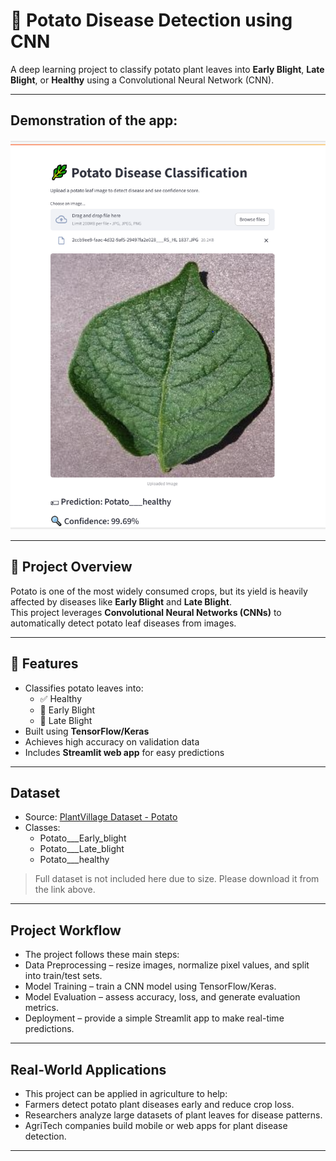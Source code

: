 # 🥔 Potato Disease Detection using CNN

A deep learning project to classify potato plant leaves into **Early Blight**, **Late Blight**, or **Healthy** using a Convolutional Neural Network (CNN).

---


 ## Demonstration of the app:  
![App Screenshot](appdemo.PNG)


---

## 📌 Project Overview
Potato is one of the most widely consumed crops, but its yield is heavily affected by diseases like **Early Blight** and **Late Blight**.  
This project leverages **Convolutional Neural Networks (CNNs)** to automatically detect potato leaf diseases from images.

---

## 🚀 Features
- Classifies potato leaves into:
  - ✅ Healthy
  - 🌱 Early Blight
  - 🍂 Late Blight
- Built using **TensorFlow/Keras**
- Achieves high accuracy on validation data
- Includes **Streamlit web app** for easy predictions

---

## Dataset
- Source: [PlantVillage Dataset - Potato](https://www.kaggle.com/datasets/arjuntejaswi/plant-village)  
- Classes:
  - Potato___Early_blight
  - Potato___Late_blight
  - Potato___healthy  

> Full dataset is not included here due to size. Please download it from the link above.
---

## Project Workflow

- The project follows these main steps:
- Data Preprocessing – resize images, normalize pixel values, and split into train/test sets.
- Model Training – train a CNN model using TensorFlow/Keras.
- Model Evaluation – assess accuracy, loss, and generate evaluation metrics.
- Deployment – provide a simple Streamlit app to make real-time predictions.
---

## Real-World Applications

- This project can be applied in agriculture to help:
- Farmers detect potato plant diseases early and reduce crop loss.
- Researchers analyze large datasets of plant leaves for disease patterns.
- AgriTech companies build mobile or web apps for plant disease detection.
---
